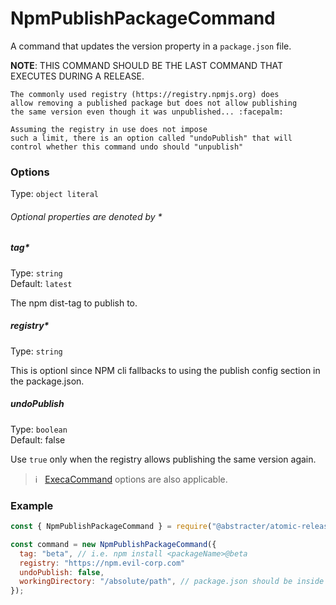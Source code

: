 # NpmPublishPackageCommand

A command that updates the version property in a `package.json` file.

**NOTE**: THIS COMMAND SHOULD BE THE LAST COMMAND THAT EXECUTES DURING A RELEASE.

```
The commonly used registry (https://registry.npmjs.org) does  
allow removing a published package but does not allow publishing  
the same version even though it was unpublished... :facepalm:  

Assuming the registry in use does not impose     
such a limit, there is an option called "undoPublish" that will  
control whether this command undo should "unpublish"
```

### Options

Type: `object literal`

###### Optional properties are denoted by *

##### tag*

Type: `string`  
Default: `latest`

The npm dist-tag to publish to.

##### registry*

Type: `string`  

This is optionl since NPM cli fallbacks to using the publish config section in the package.json.

##### undoPublish

Type: `boolean`  
Default: false

Use `true` only when the registry allows publishing the same version again.

> :information_source: &nbsp; [ExecaCommand](execa-command.md) options are also applicable.

### Example

```js
const { NpmPublishPackageCommand } = require("@abstracter/atomic-release/commands");

const command = new NpmPublishPackageCommand({
  tag: "beta", // i.e. npm install <packageName>@beta
  registry: "https://npm.evil-corp.com"
  undoPublish: false,
  workingDirectory: "/absolute/path", // package.json should be inside
});
```
